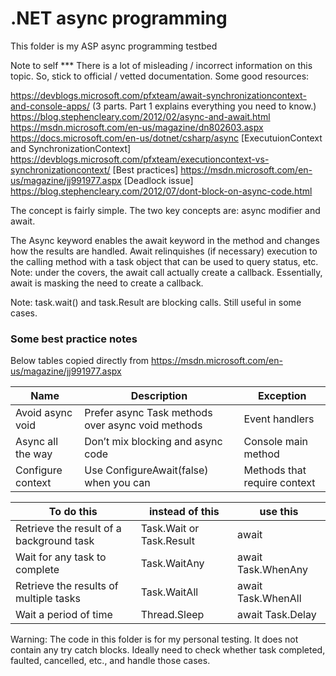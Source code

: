 # .NET async programming

This folder is my ASP async programming testbed

Note to self ***
There is a lot of misleading / incorrect information on this topic. So, stick to
official / vetted documentation. Some good resources:

https://devblogs.microsoft.com/pfxteam/await-synchronizationcontext-and-console-apps/  (3 parts. Part 1 explains everything you need to know.)
https://blog.stephencleary.com/2012/02/async-and-await.html
https://msdn.microsoft.com/en-us/magazine/dn802603.aspx
https://docs.microsoft.com/en-us/dotnet/csharp/async
[ExecutuionContext and SynchronizationContext] https://devblogs.microsoft.com/pfxteam/executioncontext-vs-synchronizationcontext/
[Best practices] https://msdn.microsoft.com/en-us/magazine/jj991977.aspx
[Deadlock issue] https://blog.stephencleary.com/2012/07/dont-block-on-async-code.html

The concept is fairly simple. The two key concepts are: async modifier and await.

The Async keyword enables the await keyword in the method and changes how the results are handled. 
Await relinquishes (if necessary) execution to the calling method with a task object that can be used to query status, etc.
Note: under the covers, the await call actually create a callback. Essentially, await is masking the need to create a callback.

Note: task.wait() and task.Result are blocking calls. Still useful in some cases.

### Some best practice notes 
Below tables copied directly from https://msdn.microsoft.com/en-us/magazine/jj991977.aspx

Name | Description | Exception
--- | --- | ---
Avoid async void | Prefer async Task methods over async void methods | Event handlers
Async all the way | Don’t mix blocking and async code | Console main method
Configure context | Use ConfigureAwait(false) when you can | Methods that require con­text

To do this | instead of this | use this
--- | --- | ---
Retrieve the result of a background task | Task.Wait or Task.Result | await
Wait for any task to complete | Task.WaitAny | await Task.WhenAny
Retrieve the results of multiple tasks | Task.WaitAll | await Task.WhenAll
Wait a period of time | Thread.Sleep | await Task.Delay

Warning: The code in this folder is for my personal testing. It does not contain
any try catch blocks. Ideally need to check whether task completed, faulted, 
cancelled, etc., and handle those cases. 


